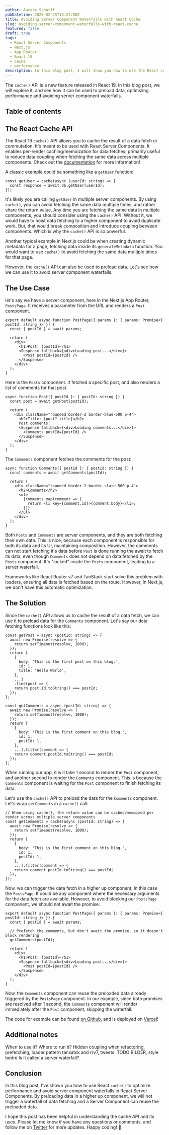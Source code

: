 ```yaml
---
author: Aurora Scharff
pubDatetime: 2025-02-25T15:22:00Z
title: Avoiding Server Component Waterfalls with React Cache
slug: avoiding-server-component-waterfalls-with-react-cache
featured: false
draft: true
tags:
  - React Server Components
  - Next.js
  - App Router
  - React 19
  - cache
  - performance
description: In this blog post, I will show you how to use the React cache() API in the Next.js App Router with React Server Components to optimize performance and avoid server component waterfalls.
---
```


The `cache()` API is a new feature released in React 19. In this blog post, we will explore it, and see how it can be used to preload data, optimizing performance and avoiding server component waterfalls.

## Table of contents

## The React Cache API

The React 19 `cache()` API allows you to cache the result of a data fetch or commutation. It's meant to be used with React Server Components. It enables per-render caching/memoization for data fetches, primarily useful to reduce data coupling when fetching the same data across multiple components. Check out the [documentation](https://react.dev/reference/react/cache) for more information!

A classic example could be something like a `getUser` function:

```tsx
const getUser = cache(async (userId: string) => {
  const response = await db.getUser(userId);
});
```

It's likely you are calling `getUser` in multiple server components. By using `cache()`, you can avoid fetching the same data multiple times, and rather share the return value. Any time you are fetching the same data in multiple components, you should consider using the `cache()` API. Without it, we would have to hoist data fetching to a higher component to avoid duplicate work. But, that would break composition and introduce coupling between components. Which is why the `cache()` API is so powerful.

Another typical example in Next.js could be when creating dynamic metadata for a page, fetching data inside its `generateMetadata` function. You would want to use `cache()` to avoid fetching the same data multiple times for that page.

However, the `cache()` API can also be used to preload data. Let's see how we can use it to avoid server component waterfalls.

## The Use Case

let's say we have a server component, here in the Next.js App Router, `PostsPage`. It receives a parameter from the URL and renders a `Post` component.

```tsx
export default async function PostPage({ params }: { params: Promise<{ postId: string }> }) {
  const { postId } = await params;

  return (
    <div>
      <h1>Post: {postId}</h1>
      <Suspense fallback={<div>Loading post...</div>}>
        <Post postId={postId} />
      </Suspense>
    </div>
  );
}
```

Here is the `Posts` component. It fetched a specific post, and also renders a list of comments for that post.

```tsx
async function Post({ postId }: { postId: string }) {
  const post = await getPost(postId);

  return (
    <div className="rounded border-2 border-blue-500 p-4">
      <h2>Title: {post?.title}</h2>
      Post comments:
      <Suspense fallback={<div>Loading comments...</div>}>
        <Comments postId={postId} />
      </Suspense>
    </div>
  );
}
```

The `Comments` component fetches the comments for the post:

```tsx
async function Comments({ postId }: { postId: string }) {
  const comments = await getComments(postId);

  return (
    <div className="rounded border-2 border-slate-500 p-4">
      <h2>Comments</h2>
      <ul>
        {comments.map(comment => {
          return <li key={comment.id}>{comment.body}</li>;
        })}
      </ul>
    </div>
  );
}
```

Both `Posts` and `Comments` are server components, and they are both fetching their own data. This is nice, because each component is responsible for both its data and its UI, maintaining composition. However, the comments can not start fetching it's data before `Post` is done running the await to fetch its data, even though `Comments` does not depend on data fetched by the `Posts` component. It's "locked" inside the `Posts` component, leading to a server waterfall.

Frameworks like React Router v7 and TanStack start solve this problem with loaders, ensuring all data is fetched based on the route. However, in Next.js, we don't have this automatic optimization.

## The Solution

Since the `cache()` API allows us to cache the result of a data fetch, we can use it to preload data for the `Comments` component. Let's say our data fetching functions look like this:

```tsx
const getPost = async (postId: string) => {
  await new Promise(resolve => {
    return setTimeout(resolve, 1000);
  });
  return [
    {
      body: 'This is the first post on this blog.',
      id: 1,
      title: 'Hello World',
    },
    ...]
    .find(post => {
    return post.id.toString() === postId;
  });
};
```

```tsx
const getComments = async (postId: string) => {
  await new Promise(resolve => {
    return setTimeout(resolve, 1000);
  });
  return [
    {
      body: 'This is the first comment on this blog.',
      id: 1,
      postId: 1,
    },
    ...].filter(comment => {
    return comment.postId.toString() === postId;
  });
};
```

When running our app, it will take 1 second to render the `Post` component, and another second to render the `Comments` component. This is because the `Comments` component is waiting for the `Post` component to finish fetching its data.

Let's use the `cache()` API to preload the data for the `Comments` component. Let's wrap `getComments` in a `cache()` call:

```tsx
// When using cache(), the return value can be cached/memoized per render across multiple server components
const getComments = cache(async (postId: string) => {
  await new Promise(resolve => {
    return setTimeout(resolve, 1000);
  });
  return [
    {
      body: 'This is the first comment on this blog.',
      id: 1,
      postId: 1,
    },
    ...].filter(comment => {
    return comment.postId.toString() === postId;
  });
});
```

Now, we can trigger the data fetch in a higher up component, in this case the `PostsPage`. It could be any component where the necessary arguments for the data fetch are available. However, to avoid blocking our `PostsPage` component, we should not await the promise:

```tsx
export default async function PostPage({ params }: { params: Promise<{ postId: string }> }) {
  const { postId } = await params;

  // Prefetch the comments, but don't await the promise, so it doesn't block rendering
  getComments(postId);

  return (
    <div>
      <h1>Post: {postId}</h1>
      <Suspense fallback={<div>Loading post...</div>}>
        <Post postId={postId} />
      </Suspense>
    </div>
  );
}
```

Now, the `Comments` component can reuse the preloaded data already triggered by the `PostsPage` component. In our example, since both promises are resolved after 1 second, the `Comments` component will render immediately after the `Post` component, skipping the waterfall.

The code for example can be found [on Github](https://github.com/aurorascharff/next15-cache-preload), and is deployed on [Vercel](https://next15-cache-preload.vercel.app)!

## Additional notes

When to use it?
Where to run it?
Hidden coupling when refactoring, prefetching, loader pattern tansatck and rrv7, tweets.
TODO BILDER, style bedre
Is it called a server waterfall?

## Conclusion

In this blog post, I've shown you how to use React `cache()` to optimize performance and avoid server component waterfalls in React Server Components. By preloading data in a higher up component, we will not trigger a waterfall of data fetching and a Server Component can reuse the preloaded data.

I hope this post has been helpful in understanding the cache API and its uses. Please let me know if you have any questions or comments, and follow me on [Twitter](https://twitter.com/aurorascharff) for more updates. Happy coding! 🚀
